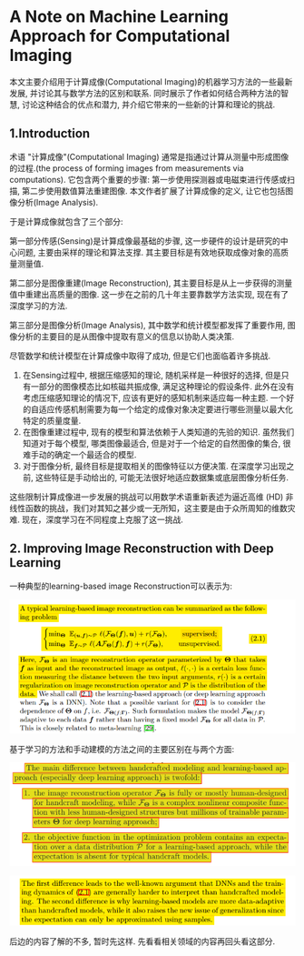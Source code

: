 # A Note on Machine Learning Approach for Computational Imaging

本文主要介绍用于计算成像(Computational Imaging)的机器学习方法的一些最新发展, 并讨论其与数学方法的区别和联系. 同时展示了作者如何结合两种方法的智慧, 讨论这种结合的优点和潜力, 并介绍它带来的一些新的计算和理论的挑战.  

## 1.Introduction
 术语 "计算成像"(Computational Imaging) 通常是指通过计算从测量中形成图像的过程.(the process of forming images from measurements via computations). 它包含两个重要的步骤: 第一步使用探测器或电磁束进行传感或扫描,  第二步使用数值算法重建图像. 本文作者扩展了计算成像的定义, 让它也包括图像分析(Image Analysis).

 于是计算成像就包含了三个部分:

 第一部分传感(Sensing)是计算成像最基础的步骤, 这一步硬件的设计是研究的中心问题, 主要由采样的理论和算法支撑. 其主要目标是有效地获取成像对象的高质量测量值.  

第二部分是图像重建(Image Reconstruction), 其主要目标是从上一步获得的测量值中重建出高质量的图像. 这一步在之前的几十年主要靠数学方法实现, 现在有了深度学习的方法.  

第三部分是图像分析(Image Analysis), 其中数学和统计模型都发挥了重要作用, 图像分析的主要目的是从图像中提取有意义的信息以协助人类决策.  

尽管数学和统计模型在计算成像中取得了成功, 但是它们也面临着许多挑战.
1. 在Sensing过程中, 根据压缩感知的理论, 随机采样是一种很好的选择, 但是只有一部分的图像模态比如核磁共振成像, 满足这种理论的假设条件. 此外在没有考虑压缩感知理论的情况下, 应该有更好的感知机制来适应每一种主题. 一个好的自适应传感机制需要为每一个给定的成像对象决定要进行哪些测量以最大化特定的质量度量.  
2. 在图像重建过程中, 现有的模型和算法依赖于人类知道的先验的知识. 虽然我们知道对于每个模型, 哪类图像最适合, 但是对于一个给定的自然图像的集合, 很难手动的确定一个最适合的模型.  
3. 对于图像分析, 最终目标是提取相关的图像特征以方便决策. 在深度学习出现之前, 这些特征是手动给出的, 可能无法很好地适应数据集或底层图像分析任务.  

这些限制计算成像进一步发展的挑战可以用数学术语重新表述为逼近高维 (HD) 非线性函数的挑战，我们对其知之甚少或一无所知，这主要是由于众所周知的维数灾难. 现在，深度学习在不同程度上克服了这一挑战.

## 2. Improving Image Reconstruction with Deep Learning
一种典型的learning-based image Reconstruction可以表示为:

![img](res/special/1.png)

基于学习的方法和手动建模的方法之间的主要区别在与两个方面:

![img](res/special/2.png)

![img](res/special/3.png)

后边的内容了解的不多, 暂时先这样. 先看看相关领域的内容再回头看这部分.  
